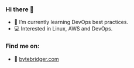 ### Hi there 👋

- 🌱 I’m currently learning DevOps best practices.
- 💻 Interested in Linux, AWS and DevOps.

### Find me on:

- 📰 [bytebridger.com](https://bytebridger.com/)
